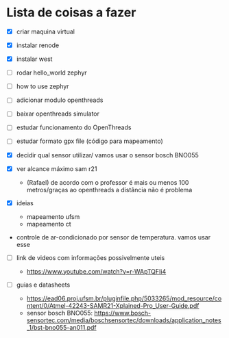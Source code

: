# Lista de coisas a fazer

- [x] criar maquina virtual
- [x] instalar renode
- [x] instalar west
- [ ] rodar hello_world zephyr
- [ ] how to use zephyr
- [ ] adicionar modulo openthreads
- [ ] baixar openthreads simulator
- [ ] estudar funcionamento do OpenThreads
- [ ] estudar formato gpx file (código para mapeamento)
- [x] decidir qual sensor utilizar/ vamos usar o sensor bosch BNO055
- [x] ver alcance máximo sam r21
	- (Rafael) de acordo com o professor é mais ou menos 100 metros/graças ao openthreads a distância não é problema
       
       
 - [x] ideias
	- mapeamento ufsm
	- mapeamento ct
 - controle de ar-condicionado por sensor de temperatura. vamos usar esse 
        
        
- [ ] link de videos com informações possivelmente uteis
	- https://www.youtube.com/watch?v=r-WApTQFIi4
       
       
- [ ] guias e datasheets
	- https://ead06.proj.ufsm.br/pluginfile.php/5033265/mod_resource/content/0/Atmel-42243-SAMR21-Xplained-Pro_User-Guide.pdf
	- sensor bosch BNO055: https://www.bosch-sensortec.com/media/boschsensortec/downloads/application_notes_1/bst-bno055-an011.pdf
